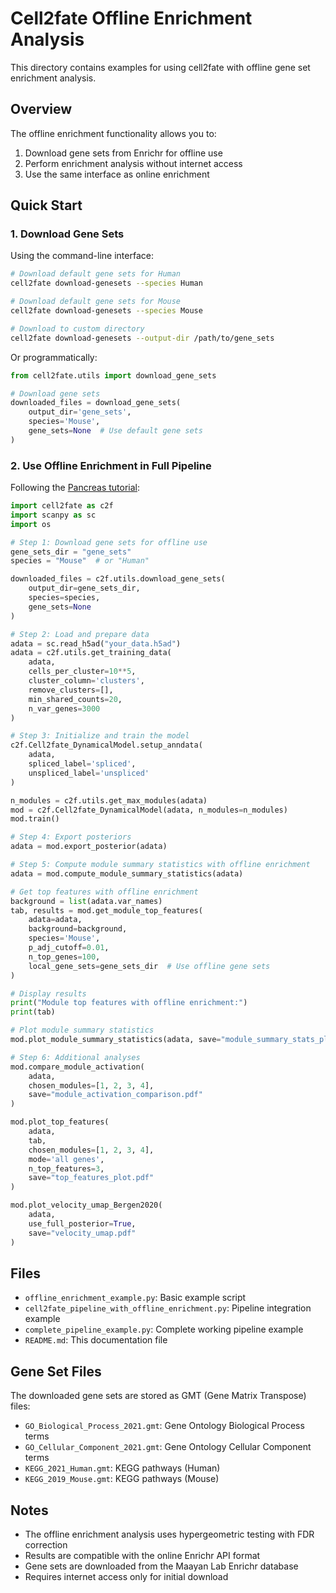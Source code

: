 # Cell2fate Offline Enrichment Analysis

This directory contains examples for using cell2fate with offline gene set enrichment analysis.

## Overview

The offline enrichment functionality allows you to:
1. Download gene sets from Enrichr for offline use
2. Perform enrichment analysis without internet access
3. Use the same interface as online enrichment

## Quick Start

### 1. Download Gene Sets

Using the command-line interface:

```bash
# Download default gene sets for Human
cell2fate download-genesets --species Human

# Download default gene sets for Mouse
cell2fate download-genesets --species Mouse

# Download to custom directory
cell2fate download-genesets --output-dir /path/to/gene_sets
```

Or programmatically:

```python
from cell2fate.utils import download_gene_sets

# Download gene sets
downloaded_files = download_gene_sets(
    output_dir='gene_sets',
    species='Mouse',
    gene_sets=None  # Use default gene sets
)
```

### 2. Use Offline Enrichment in Full Pipeline

Following the [Pancreas tutorial](https://cell2fate.readthedocs.io/en/latest/notebooks/publication_figures/cell2fate_PancreasWithCC.html#):

```python
import cell2fate as c2f
import scanpy as sc
import os

# Step 1: Download gene sets for offline use
gene_sets_dir = "gene_sets"
species = "Mouse"  # or "Human"

downloaded_files = c2f.utils.download_gene_sets(
    output_dir=gene_sets_dir,
    species=species,
    gene_sets=None
)

# Step 2: Load and prepare data
adata = sc.read_h5ad("your_data.h5ad")
adata = c2f.utils.get_training_data(
    adata, 
    cells_per_cluster=10**5, 
    cluster_column='clusters',
    remove_clusters=[],
    min_shared_counts=20, 
    n_var_genes=3000
)

# Step 3: Initialize and train the model
c2f.Cell2fate_DynamicalModel.setup_anndata(
    adata, 
    spliced_label='spliced', 
    unspliced_label='unspliced'
)

n_modules = c2f.utils.get_max_modules(adata)
mod = c2f.Cell2fate_DynamicalModel(adata, n_modules=n_modules)
mod.train()

# Step 4: Export posteriors
adata = mod.export_posterior(adata)

# Step 5: Compute module summary statistics with offline enrichment
adata = mod.compute_module_summary_statistics(adata)

# Get top features with offline enrichment
background = list(adata.var_names)
tab, results = mod.get_module_top_features(
    adata=adata,
    background=background,
    species='Mouse',
    p_adj_cutoff=0.01,
    n_top_genes=100,
    local_gene_sets=gene_sets_dir  # Use offline gene sets
)

# Display results
print("Module top features with offline enrichment:")
print(tab)

# Plot module summary statistics
mod.plot_module_summary_statistics(adata, save="module_summary_stats_plot.pdf")

# Step 6: Additional analyses
mod.compare_module_activation(
    adata, 
    chosen_modules=[1, 2, 3, 4],
    save="module_activation_comparison.pdf"
)

mod.plot_top_features(
    adata, 
    tab, 
    chosen_modules=[1, 2, 3, 4],
    mode='all genes',
    n_top_features=3,
    save="top_features_plot.pdf"
)

mod.plot_velocity_umap_Bergen2020(
    adata,
    use_full_posterior=True,
    save="velocity_umap.pdf"
)
```

## Files

- `offline_enrichment_example.py`: Basic example script
- `cell2fate_pipeline_with_offline_enrichment.py`: Pipeline integration example
- `complete_pipeline_example.py`: Complete working pipeline example
- `README.md`: This documentation file

## Gene Set Files

The downloaded gene sets are stored as GMT (Gene Matrix Transpose) files:
- `GO_Biological_Process_2021.gmt`: Gene Ontology Biological Process terms
- `GO_Cellular_Component_2021.gmt`: Gene Ontology Cellular Component terms  
- `KEGG_2021_Human.gmt`: KEGG pathways (Human)
- `KEGG_2019_Mouse.gmt`: KEGG pathways (Mouse)

## Notes

- The offline enrichment analysis uses hypergeometric testing with FDR correction
- Results are compatible with the online Enrichr API format
- Gene sets are downloaded from the Maayan Lab Enrichr database
- Requires internet access only for initial download
